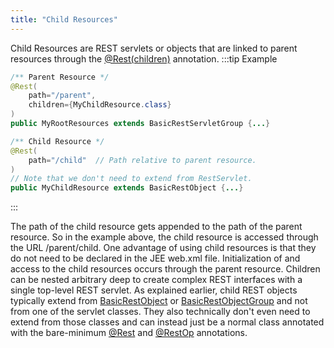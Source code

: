 ```yaml
---
title: "Child Resources"
---
```


Child Resources are REST servlets or objects that are linked to parent resources through the [@Rest(children)]({{API_DOCS}}/org/apache/juneau/rest/annotation/Rest.html#children()) annotation.
:::tip Example


```java
/** Parent Resource */
@Rest(
    path="/parent",
    children={MyChildResource.class}
)
public MyRootResources extends BasicRestServletGroup {...}
```

```java
/** Child Resource */
@Rest(
    path="/child"  // Path relative to parent resource.
)
// Note that we don't need to extend from RestServlet.
public MyChildResource extends BasicRestObject {...}
```
:::


The path of the child resource gets appended to the path of the parent resource.
So in the example above, the child resource is accessed through the URL /parent/child.
One advantage of using child resources is that they do not need to be declared in the JEE web.xml file.
Initialization of and access to the child resources occurs through the parent resource.
Children can be nested arbitrary deep to create complex REST interfaces with a single top-level REST servlet.
As explained earlier, child REST objects typically extend from [BasicRestObject]({{API_DOCS}}/org/apache/juneau/rest/servlet/BasicRestObject.html) or [BasicRestObjectGroup]({{API_DOCS}}/org/apache/juneau/rest/servlet/BasicRestObjectGroup.html) and not from one of the servlet classes.
They also technically don't even need to extend from those classes and can instead just be a normal class annotated with the bare-minimum [@Rest]({{API_DOCS}}/org/apache/juneau/rest/annotation/Rest.html) and [@RestOp]({{API_DOCS}}/org/apache/juneau/rest/annotation/RestOp.html) annotations.

